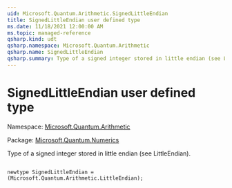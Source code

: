 ```yaml
---
uid: Microsoft.Quantum.Arithmetic.SignedLittleEndian
title: SignedLittleEndian user defined type
ms.date: 11/18/2021 12:00:00 AM
ms.topic: managed-reference
qsharp.kind: udt
qsharp.namespace: Microsoft.Quantum.Arithmetic
qsharp.name: SignedLittleEndian
qsharp.summary: Type of a signed integer stored in little endian (see LittleEndian).
---
```


# SignedLittleEndian user defined type

Namespace: [Microsoft.Quantum.Arithmetic](xref:Microsoft.Quantum.Arithmetic)

Package: [Microsoft.Quantum.Numerics](https://nuget.org/packages/Microsoft.Quantum.Numerics)


Type of a signed integer stored in little endian (see LittleEndian).

```qsharp

newtype SignedLittleEndian = (Microsoft.Quantum.Arithmetic.LittleEndian);
```

